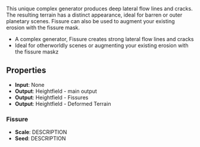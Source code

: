 

This unique complex generator produces deep lateral flow lines and cracks. The resulting terrain has a distinct appearance, ideal for barren or outer planetary scenes.  Fissure can also be used to augment your existing erosion with the fissure mask.

- A complex generator, Fissure creates strong lateral flow lines and cracks
- Ideal for otherworldly scenes or augmenting your existing erosion with the fissure maskz

## Properties
- **Input**: None
- **Output**: Heightfield - main output
- **Output**: Heightfield - Fissures
- **Output**: Heightfield - Deformed Terrain
### Fissure 
- **Scale**: DESCRIPTION
- **Seed**: DESCRIPTION



